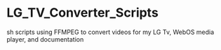 # LG_TV_Converter_Scripts
sh scripts using FFMPEG to convert videos for my LG Tv, WebOS media player, and documentation
